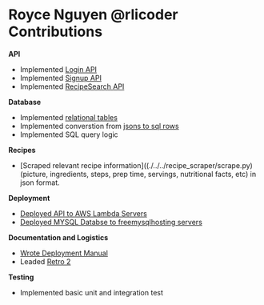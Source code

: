 # Royce Nguyen @rlicoder Contributions

**API**

- Implemented [Login API](./../../api/deploy/login.js)
- Implemented [Signup API](./../../api/deploy/signup.js)
- Implemented [RecipeSearch API](./../../api/deploy/recipe.js)

**Database**

- Implemented [relational tables](./../../db/base_tables.sql)
- Implemented converstion from [jsons to sql rows](./../../db/dbinit.py)
- Implemented SQL query logic

**Recipes**

- [Scraped relevant recipe information]((./../../recipe_scraper/scrape.py) (picture, ingredients, steps, prep time, servings, nutritional facts, etc) in json format.

**Deployment**

- [Deployed API to AWS Lambda Servers](./../../api/deploy/)
- [Deployed MYSQL Databse to freemysqlhosting servers](./../../db/recipesandingredients.sql)

**Documentation and Logistics**

- [Wrote Deployment Manual](./../../docs/DEPLOY.md)
- Leaded [Retro 2](../retrospectives/RETRO_02.md)

**Testing**

- Implemented basic unit and integration test
